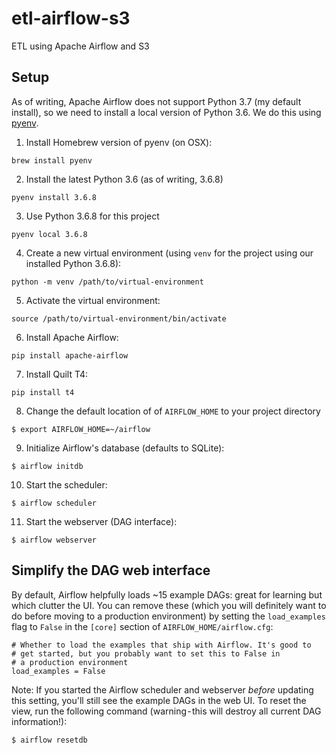 # etl-airflow-s3

ETL using Apache Airflow and S3

## Setup

As of writing, Apache Airflow does not support Python 3.7 (my default install), so we need to install a local version of Python 3.6. We do this using [pyenv](https://github.com/pyenv/pyenv).

1. Install Homebrew version of pyenv (on OSX):

`brew install pyenv`

2. Install the latest Python 3.6 (as of writing, 3.6.8)

`pyenv install 3.6.8`

3. Use Python 3.6.8 for this project

`pyenv local 3.6.8`

4. Create a new virtual environment (using `venv` for the project using our installed Python 3.6.8):

`python -m venv /path/to/virtual-environment`

5. Activate the virtual environment:

`source /path/to/virtual-environment/bin/activate`

6. Install Apache Airflow:

`pip install apache-airflow`

7. Install Quilt T4:

`pip install t4`

8. Change the default location of of `AIRFLOW_HOME` to your project directory

`$ export AIRFLOW_HOME=~/airflow`

9. Initialize Airflow's database (defaults to SQLite):

`$ airflow initdb`

10. Start the scheduler:

`$ airflow scheduler`

11. Start the webserver (DAG interface):

`$ airflow webserver`

## <a name="simplifydaginterface"></a>Simplify the DAG web interface

By default, Airflow helpfully loads ~15 example DAGs: great for
learning but which clutter the UI. You can remove these (which you
will definitely want to do before moving to a production environment)
by setting the `load_examples` flag to `False` in the `[core]` section
of `AIRFLOW_HOME/airflow.cfg`:

```
# Whether to load the examples that ship with Airflow. It's good to
# get started, but you probably want to set this to False in 
# a production environment
load_examples = False
```

Note: If you started the Airflow scheduler and webserver _before_
updating this setting, you'll still see the example DAGs in the web
UI. To reset the view, run the following command (warning - this
will destroy all current DAG information!):

`$ airflow resetdb`
